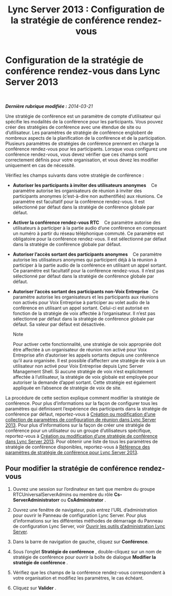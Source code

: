 ﻿---
title: 'Lync Server 2013 : Configuration de la stratégie de conférence rendez-vous'
TOCTitle: Configuration de la stratégie de conférence rendez-vous
ms:assetid: 9bf926d6-0248-4352-98c3-9c5a333debbc
ms:mtpsurl: https://technet.microsoft.com/fr-fr/library/Gg398810(v=OCS.15)
ms:contentKeyID: 49298343
ms.date: 05/20/2016
mtps_version: v=OCS.15
ms.translationtype: HT
---

# Configuration de la stratégie de conférence rendez-vous dans Lync Server 2013

 

_**Dernière rubrique modifiée :** 2014-03-21_

Une stratégie de conférence est un paramètre de compte d’utilisateur qui spécifie les modalités de la conférence pour les participants. Vous pouvez créer des stratégies de conférence avec une étendue de site ou d’utilisateur. Les paramètres de stratégie de conférence englobent de nombreux aspects de la planification de la conférence et de la participation. Plusieurs paramètres de stratégies de conférence prennent en charge la conférence rendez-vous pour les participants. Lorsque vous configurez une conférence rendez-vous, vous devez vérifier que ces champs sont correctement définis pour votre organisation, et vous devez les modifier uniquement en cas de nécessité.

Vérifiez les champs suivants dans votre stratégie de conférence :

  - **Autoriser les participants à inviter des utilisateurs anonymes**    Ce paramètre autorise les organisateurs de réunion à inviter des participants anonymes (c’est-à-dire non authentifiés) aux réunions. Ce paramètre est facultatif pour la conférence rendez-vous. Il est sélectionné par défaut dans la stratégie de conférence globale par défaut.

  - **Activer la conférence rendez-vous RTC**    Ce paramètre autorise des utilisateurs à participer à la partie audio d’une conférence en composant un numéro à partir du réseau téléphonique commuté. Ce paramètre est obligatoire pour la conférence rendez-vous. Il est sélectionné par défaut dans la stratégie de conférence globale par défaut.

  - **Autoriser l’accès sortant des participants anonymes**    Ce paramètre autorise les utilisateurs anonymes qui participent déjà à la réunion à participer à la partie audio de la conférence en utilisant un appel sortant. Ce paramètre est facultatif pour la conférence rendez-vous. Il n’est pas sélectionné par défaut dans la stratégie de conférence globale par défaut.

  - **Autoriser l’accès sortant des participants non-Voix Entreprise**   Ce paramètre autorise les organisateurs et les participants aux réunions non activés pour Voix Entreprise à participer au volet audio de la conférence en utilisant un appel sortant. Celui-ci est autorisé en fonction de la stratégie de voix affectée à l’organisateur. Il n’est pas sélectionné par défaut dans la stratégie de conférence globale par défaut. Sa valeur par défaut est désactivée.
    
    > [!note]  
    > Pour activer cette fonctionnalité, une stratégie de voix appropriée doit être affectée à un organisateur de réunion non activé pour Voix Entreprise afin d’autoriser les appels sortants depuis une conférence qu’il aura organisée. Il est possible d’affecterr une stratégie de voix à un utilisateur non activé pour Voix Entreprise depuis Lync Server Management Shell. Si aucune stratégie de voix n’est explicitement affectée à l’utilisateur, la stratégie de voix globale est employée pour autoriser la demande d’appel sortant. Cette stratégie est également appliquée en l’absence de stratégie de voix de site. 

La procédure de cette section explique comment modifier la stratégie de conférence. Pour plus d’informations sur la façon de configurer tous les paramètres qui définissent l’expérience des participants dans la stratégie de conférence par défaut, reportez-vous à [Création ou modification d’une collection de paramètres de configuration de réunion dans Lync Server 2013](lync-server-2013-create-or-modify-a-collection-of-meeting-configuration-settings.md). Pour plus d’informations sur la façon de créer une stratégie de conférence pour un utilisateur ou un groupe d’utilisateurs spécifique, reportez-vous à [Création ou modification d’une stratégie de conférence dans Lync Server 2013](lync-server-2013-create-or-modify-a-conferencing-policy.md). Pour obtenir une liste de tous les paramètres de stratégie de conférence disponibles, reportez-vous à [Référence des paramètres de stratégie de conférence pour Lync Server 2013](lync-server-2013-conferencing-policy-settings-reference.md).

## Pour modifier la stratégie de conférence rendez-vous

1.  Ouvrez une session sur l’ordinateur en tant que membre du groupe RTCUniversalServerAdmins ou membre du rôle **Cs-ServerAdministratorr** ou **CsAdministrator** .

2.  Ouvrez une fenêtre de navigateur, puis entrez l’URL d’administration pour ouvrir le Panneau de configuration Lync Server. Pour plus d’informations sur les différentes méthodes de démarrage du Panneau de configuration Lync Server, voir [Ouvrir les outils d’administration Lync Server](lync-server-2013-open-lync-server-administrative-tools.md).

3.  Dans la barre de navigation de gauche, cliquez sur **Conférence**.

4.  Sous l’onglet **Stratégie de conférence** , double-cliquez sur un nom de stratégie de conférence pour ouvrir la boîte de dialogue **Modifier la stratégie de conférence** .

5.  Vérifiez que les champs de la conférence rendez-vous correspondent à votre organisation et modifiez les paramètres, le cas échéant.

6.  Cliquez sur **Valider** .

